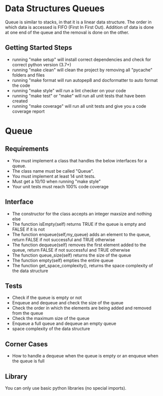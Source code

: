 # Data Structures Queues

Queue is similar to stacks, in that it is a linear data structure. The order in which data is accessed is FIFO (First In First Out). Addition of data is done at one end of the queue and the removal is done on the other.

## Getting Started Steps

- running "make setup" will install correct dependencies and check for correct python version (3.7+)
- running "make clean" will clean the project by removing all "pycache" folders and files
- running "make format will run autopep8 and docformatter to auto format the code
- running "make style" will run a lint checker on your code
- running "make test" or "make" will run all unit tests that have been created
- running "make coverage" will run all unit tests and give you a code coverage report

# Queue

## Requirements

- You must implement a class that handles the below interfaces for a queue.
- The class name must be called "Queue".
- You must implement at least 14 unit tests.
- Must get a 10/10 when running "make style"
- Your unit tests must reach 100% code coverage

## Interface

- The constructor for the class accepts an integer maxsize and nothing else
- The function isEmpty(self) returns TRUE if the queue is empty and FALSE if it is not
- The function enqueue(self,my_queue) adds an element to the queue, return FALSE if not successful and TRUE otherwise
- The function dequeue(self) removes the first element added to the queue, return FALSE if not successful and TRUE otherwise
- The function queue_size(self) returns the size of the queue
- The function empty(self) empties the entire queue
- The function get_space_complexity(), returns the space complexity of the data structure

## Tests

- Check if the queue is empty or not
- Enqueue and dequeue and check the size of the queue
- Check the order in which the elements are being added and removed from the queue
- Check the maximum size of the queue
- Enqueue a full queue and dequeue an empty queue
- space complexity of the data structure

## Corner Cases

- How to handle a dequeue when the queue is empty or an enqueue when the queue is full

## Library

You can only use basic python libraries (no special imports).
